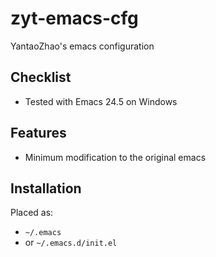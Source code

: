 # zyt-emacs-cfg
YantaoZhao's emacs configuration


## Checklist
- Tested with Emacs 24.5 on Windows


## Features
- Minimum modification to the original emacs


## Installation
Placed as:
- `~/.emacs`
- or `~/.emacs.d/init.el`

